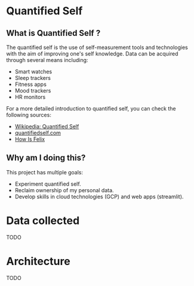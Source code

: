 # Quantified Self

## What is Quantified Self ?

The quantified self is the use of self-measurement tools and technologies with the aim of improving one's self knowledge. Data can be acquired through several means including:
- Smart watches
- Sleep trackers
- Fitness apps
- Mood trackers
- HR monitors

For a more detailed introduction to quantified self, you can check the following sources:
- [Wikipedia: Quantified Self](https://en.wikipedia.org/wiki/Quantified_self)
- [quantifiedself.com](https://quantifiedself.com/)
- [How Is Felix](https://howisfelix.today/?)

## Why am I doing this?
This project has multiple goals:
- Experiment quantified self.
- Reclaim ownership of my personal data.
- Develop skills in cloud technologies (GCP) and web apps (streamlit).

# Data collected
TODO

# Architecture
TODO